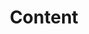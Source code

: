---
title: Content
category: Discover
description: Combining content from 524 sites into a single user-friendly experience
tiles:
  - name: Before
    layout: basic
    datapoint: 0%
    context: of content available on mobile

  - name: Mobile availability
    layout: basic
    datapoint: XX%
    context: of content available on mobile

  - name: Plain language
    layout: basic
    datapoint: XX%
    context: of content rewritten
---